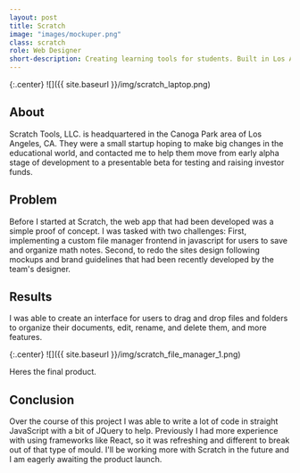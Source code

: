 ```yaml
---
layout: post
title: Scratch
image: "images/mockuper.png"
class: scratch
role: Web Designer
short-description: Creating learning tools for students. Built in Los Angeles. Launching soon.
---
```


{:.center}
![]({{ site.baseurl }}/img/scratch_laptop.png)

## About

Scratch Tools, LLC. is headquartered in the Canoga Park area of Los Angeles, CA. They were a small startup hoping to make big changes in the educational world, and contacted me to help them move from early alpha stage of development to a presentable beta for testing and raising investor funds.

## Problem

Before I started at Scratch, the web app that had been developed was a simple proof of concept. I was tasked with two challenges: First, implementing a custom file manager frontend in javascript for users to save and organize math notes. Second, to redo the sites design following mockups and brand guidelines that had been recently developed by the team's designer. 

## Results

I was able to create an interface for users to drag and drop files and folders to organize their documents, edit, rename, and delete them, and more features.

{:.center}
![]({{ site.baseurl }}/img/scratch_file_manager_1.png)

Heres the final product.

## Conclusion

Over the course of this project I was able to write a lot of code in straight JavaScript with a bit of JQuery to help. Previously I had more experience with using frameworks like React, so it was refreshing and different to break out of that type of mould. I'll be working more with Scratch in the future and I am eagerly awaiting the product launch.

